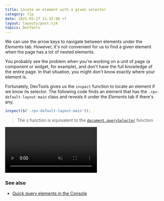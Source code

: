 ```yaml
---
title: Locate an element with a given selector
category: Tip
date: 2021-03-27 11:35:00 +7
layout: layouts/post.njk
topics: DevTools
---
```


We can use the arrow keys to navigate between elements under the _Elements_ tab. However, it's not convenient for us to find a given element when the page has a lot of nested elements.

You probably see the problem when you're working on a unit of page (a component or widget, for example), and don't have the full knowledge of the entire page. In that situation, you might don't know exactly where your element is.

Fortunately, DevTools gives us the `inspect` function to locate an element if we know its selector. The following code finds an element that has the `.rpv-default-layout-main` class and reveals it under the _Elements_ tab if there's any.

```js
inspect($('.rpv-default-layout-main'));
```

> The `$` function is equivalent to the [`document.querySelector`](/quick-query-elements-in-the-console.html) function

<video loop muted controls>
    <source src="/img/inspect-function.mp4" type="video/mp4">
</video>

### See also

-   [Quick query elements in the Console](/quick-query-elements-in-the-console.html)
